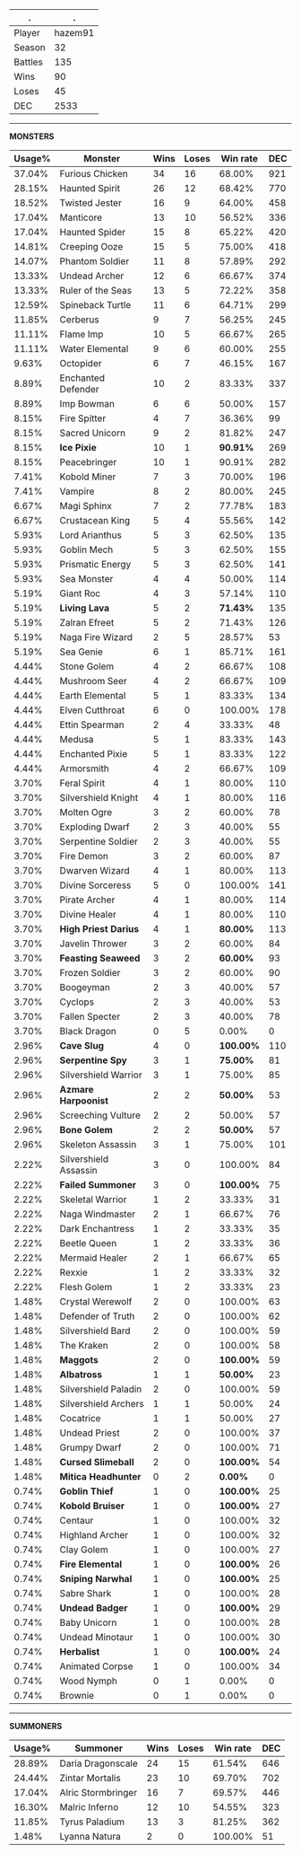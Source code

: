 .|.
|-|-
Player|hazem91
Season|32
Battles|135
Wins|90
Loses|45
DEC|2533

---
**MONSTERS**

Usage%|Monster|Wins|Loses|Win rate|DEC|
-|-|-|-|-|-|
37.04%|Furious Chicken|34|16|68.00%|921|
28.15%|Haunted Spirit|26|12|68.42%|770|
18.52%|Twisted Jester|16|9|64.00%|458|
17.04%|Manticore|13|10|56.52%|336|
17.04%|Haunted Spider|15|8|65.22%|420|
14.81%|Creeping Ooze|15|5|75.00%|418|
14.07%|Phantom Soldier|11|8|57.89%|292|
13.33%|Undead Archer|12|6|66.67%|374|
13.33%|Ruler of the Seas|13|5|72.22%|358|
12.59%|Spineback Turtle|11|6|64.71%|299|
11.85%|Cerberus|9|7|56.25%|245|
11.11%|Flame Imp|10|5|66.67%|265|
11.11%|Water Elemental|9|6|60.00%|255|
9.63%|Octopider|6|7|46.15%|167|
8.89%|Enchanted Defender|10|2|83.33%|337|
8.89%|Imp Bowman|6|6|50.00%|157|
8.15%|Fire Spitter|4|7|36.36%|99|
8.15%|Sacred Unicorn|9|2|81.82%|247|
8.15%|**Ice Pixie**|10|1|**90.91%**|269|
8.15%|Peacebringer|10|1|90.91%|282|
7.41%|Kobold Miner|7|3|70.00%|196|
7.41%|Vampire|8|2|80.00%|245|
6.67%|Magi Sphinx|7|2|77.78%|183|
6.67%|Crustacean King|5|4|55.56%|142|
5.93%|Lord Arianthus|5|3|62.50%|135|
5.93%|Goblin Mech|5|3|62.50%|155|
5.93%|Prismatic Energy|5|3|62.50%|141|
5.93%|Sea Monster|4|4|50.00%|114|
5.19%|Giant Roc|4|3|57.14%|110|
5.19%|**Living Lava**|5|2|**71.43%**|135|
5.19%|Zalran Efreet|5|2|71.43%|126|
5.19%|Naga Fire Wizard|2|5|28.57%|53|
5.19%|Sea Genie|6|1|85.71%|161|
4.44%|Stone Golem|4|2|66.67%|108|
4.44%|Mushroom Seer|4|2|66.67%|109|
4.44%|Earth Elemental|5|1|83.33%|134|
4.44%|Elven Cutthroat|6|0|100.00%|178|
4.44%|Ettin Spearman|2|4|33.33%|48|
4.44%|Medusa|5|1|83.33%|143|
4.44%|Enchanted Pixie|5|1|83.33%|122|
4.44%|Armorsmith|4|2|66.67%|109|
3.70%|Feral Spirit|4|1|80.00%|110|
3.70%|Silvershield Knight|4|1|80.00%|116|
3.70%|Molten Ogre|3|2|60.00%|78|
3.70%|Exploding Dwarf|2|3|40.00%|55|
3.70%|Serpentine Soldier|2|3|40.00%|55|
3.70%|Fire Demon|3|2|60.00%|87|
3.70%|Dwarven Wizard|4|1|80.00%|113|
3.70%|Divine Sorceress|5|0|100.00%|141|
3.70%|Pirate Archer|4|1|80.00%|114|
3.70%|Divine Healer|4|1|80.00%|110|
3.70%|**High Priest Darius**|4|1|**80.00%**|113|
3.70%|Javelin Thrower|3|2|60.00%|84|
3.70%|**Feasting Seaweed**|3|2|**60.00%**|93|
3.70%|Frozen Soldier|3|2|60.00%|90|
3.70%|Boogeyman|2|3|40.00%|57|
3.70%|Cyclops|2|3|40.00%|53|
3.70%|Fallen Specter|2|3|40.00%|78|
3.70%|Black Dragon|0|5|0.00%|0|
2.96%|**Cave Slug**|4|0|**100.00%**|110|
2.96%|**Serpentine Spy**|3|1|**75.00%**|81|
2.96%|Silvershield Warrior|3|1|75.00%|85|
2.96%|**Azmare Harpoonist**|2|2|**50.00%**|53|
2.96%|Screeching Vulture|2|2|50.00%|57|
2.96%|**Bone Golem**|2|2|**50.00%**|57|
2.96%|Skeleton Assassin|3|1|75.00%|101|
2.22%|Silvershield Assassin|3|0|100.00%|84|
2.22%|**Failed Summoner**|3|0|**100.00%**|75|
2.22%|Skeletal Warrior|1|2|33.33%|31|
2.22%|Naga Windmaster|2|1|66.67%|76|
2.22%|Dark Enchantress|1|2|33.33%|35|
2.22%|Beetle Queen|1|2|33.33%|36|
2.22%|Mermaid Healer|2|1|66.67%|65|
2.22%|Rexxie|1|2|33.33%|32|
2.22%|Flesh Golem|1|2|33.33%|23|
1.48%|Crystal Werewolf|2|0|100.00%|63|
1.48%|Defender of Truth|2|0|100.00%|62|
1.48%|Silvershield Bard|2|0|100.00%|59|
1.48%|The Kraken|2|0|100.00%|58|
1.48%|**Maggots**|2|0|**100.00%**|59|
1.48%|**Albatross**|1|1|**50.00%**|23|
1.48%|Silvershield Paladin|2|0|100.00%|59|
1.48%|Silvershield Archers|1|1|50.00%|24|
1.48%|Cocatrice|1|1|50.00%|27|
1.48%|Undead Priest|2|0|100.00%|37|
1.48%|Grumpy Dwarf|2|0|100.00%|71|
1.48%|**Cursed Slimeball**|2|0|**100.00%**|54|
1.48%|**Mitica Headhunter**|0|2|**0.00%**|0|
0.74%|**Goblin Thief**|1|0|**100.00%**|25|
0.74%|**Kobold Bruiser**|1|0|**100.00%**|27|
0.74%|Centaur|1|0|100.00%|32|
0.74%|Highland Archer|1|0|100.00%|32|
0.74%|Clay Golem|1|0|100.00%|27|
0.74%|**Fire Elemental**|1|0|**100.00%**|26|
0.74%|**Sniping Narwhal**|1|0|**100.00%**|25|
0.74%|Sabre Shark|1|0|100.00%|28|
0.74%|**Undead Badger**|1|0|**100.00%**|29|
0.74%|Baby Unicorn|1|0|100.00%|28|
0.74%|Undead Minotaur|1|0|100.00%|30|
0.74%|**Herbalist**|1|0|**100.00%**|24|
0.74%|Animated Corpse|1|0|100.00%|34|
0.74%|Wood Nymph|0|1|0.00%|0|
0.74%|Brownie|0|1|0.00%|0|

---
**SUMMONERS**

Usage%|Summoner|Wins|Loses|Win rate|DEC|
-|-|-|-|-|-|
28.89%|Daria Dragonscale|24|15|61.54%|646|
24.44%|Zintar Mortalis|23|10|69.70%|702|
17.04%|Alric Stormbringer|16|7|69.57%|446|
16.30%|Malric Inferno|12|10|54.55%|323|
11.85%|Tyrus Paladium|13|3|81.25%|362|
1.48%|Lyanna Natura|2|0|100.00%|51|
